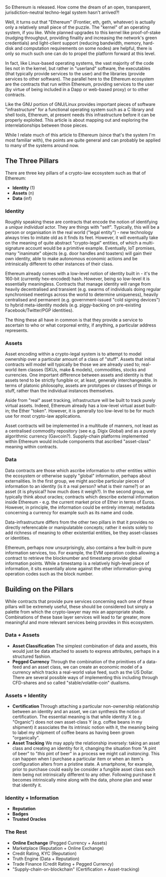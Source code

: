 So Ethereum is released. How come the dream of an open, transparent, jurisdiction-neutral techno-legal system hasn't arrived?!

Well, it turns out that "Ethereum" (Frontier, eth, geth, whatever) is actually only a relatively small piece of the puzzle. The "kernel" of an operating system, if you like. While planned upgrades to this kernel like proof-of-stake (nudging throughput, providing finality and increasing the network's green credentials) and light-client support (reducing bandwidth, memory, hard-disk and computation requirements on some nodes) are helpful, there is only so much such one can do to propel the platform forward at this level.

In fact, like Linux-based operating systems, the vast majority of the code lies not in the kernel, but rather in "userland" software, the executables (that typically provide services to the user) and the libraries (provide services to other software). The parallel here to the Ethereum ecosystem are the contracts that run within Ethereum, providing services to the user (by virtue of being included in a Dapp or web-based proxy) or to other contracts.

Like the GNU portion of GNU/Linux provides important pieces of software "infrastructure" for a functional operating system such as a C library and shell tools, Ethereum, at present needs this infrastructure before it can be properly exploited. This article is about mapping out and exploring the interrelationships between those pieces.

While I relate much of this article to Ethereum (since that's the system I'm most familiar with), the points are quite general and can probably be applied to many of the systems around now.

## The Three Pillars

There are three key pillars of a crypto-law ecosystem such as that of Ethereum:

- **Identity** (1) 
- **Assets** (n)
- **Data** (inf)

### Identity

Roughly speaking these are contracts that encode the notion of identifying a *unique individual* actor. They are things with "self". Typically, this will be a person or organisation in the real world ("legal entity") - new technology always tries to imitate old as it finds its feet. However, it will eventually take on the meaning of quite abstract "crypto-legal" entities, of which a multi-signature account would be a primitive example. Eventually, IoT promises, many "inanimate" objects (e.g. door handles and toasters) will gain their own identity, able to make autonomous economic actions and be intrinsically different to other instances of their class.

Ethereum already comes with a low-level notion of identity built in - it's the 160-bit (currently hex-encoded) hash. However, being so low-level it is essentially meaningless. Contracts that manage identity will range from heavily decentralised and transient (e.g. swarms of individuals doing regular synchronised meetings across the world to determine uniqueness), heavily centralised and permanent (e.g. government-issued "cold signing devices") to hybrid meta-identity models (e.g. piggy-backing on pre-existing Facebook/Twitter/PGP identities).

The thing these all have in common is that they provide a service to ascertain to who or what corporeal entity, if anything, a particular address represents.

### Assets

Asset encoding within a crypto-legal system is to attempt to model ownership over a particular amount of a class of "stuff". Assets that initial contracts will model will typically be those we are already used to; real-world item classes (SKUs, make & models), commodities, stocks and currencies. One important difference between assets and identity is that assets tend to be strictly fungible or, at least, generally interchangeable. In terms of platonic philosophy, assets are prototypes or classes of things or stuff, rather than the individual instances themselves.

Aside from "real" asset tracking, infrastructure will be built to track purely virtual assets. Indeed, Ethereum already has a low-level virtual asset built-in; the Ether "token". However, it is generally too low-level to be for much use for most crypto-law applications.

Asset contracts will be implemented in a multitude of manners, not least as a centralised commodity repository (see e.g. Digix Global) and as a purely algorithmic currency (Gavcoin?). Supply-chain platforms implemented within Ethereum would include components that ascribed "asset-class" meaning within contracts.

### Data

Data contracts are those which ascribe information to other entities within the ecosystem or otherwise supply "global" information, perhaps about externalities. In the first group, we might ascribe particular pieces of information to an identity (is it a real person? what is their name?) or an asset (it is physical? how much does it weigh?). In the second group, we typically think about oracles; contracts which describe external information inside Ethereum - e.g. the current market price of Ether in terms of Euros. However, in principle, the information could be entirely internal; metadata concerning a currency for example such as its name and code.

Data-infrastructure differs from the other two pillars in that it provides no directly referencable or manipulatable concepts; rather it exists solely to add richness of meaning to other existential entities, be they asset-classes or identities.

Ethereum, perhaps now unsurprisingly, also contains a few built-in pure information services, too. For example, the EVM operation codes allowing a contract to retrieve the blocknumber and timestamp provide global information points. While a timestamp is a relatively high-level piece of information, it sits essentially alone against the other information-giving operation codes such as the block number.

## Building on the Pillars

While contracts that provide pure services concerning each one of these pillars will be extremely useful, these should be considered but simply a palette from which the crypto-lawyer may mix an appropriate shade. Combinations of these base layer services will lead to far greater, more meaningful and more relevant services being provides in this ecosystem.

### Data + Assets
- **Asset Classification** The simplest combination of data and assets, this would just be data attached to assets to express attributes, perhaps in a structured fashion.
- **Pegged Currency** Through the combination of the primitives of a data-feed and an asset class, we can create an economic model of a currency which tracks a real-world value feed, such as the US Dollar. There are several possible ways of implementing this including through CFD-shares and so called "stable/volatile-coin" dualisms.

### Assets + Identity
- **Certification** Through attaching a particular non-ownership relationship between an identity and an asset, we can synthesis the notion of certification. The essential meaning is that while identity X (e.g. "Organic") does not own asset-class Y (e.g. coffee beans in my shipment) it associates the its intrinsic notion with it, the meaning being to label my shipment of coffee beans as having been grown "organically".
- **Asset Tracking** We may apply the relationship inversely: taking an asset class and creating an identity for it, changing the situation from "A pint of beer" to "*this* pint of beer" in a process we might call *instancing*. This can happen when I purchase a particular item or when an item's configuration alters from a pristine state. A smartphone, for example, prior to purchase could easily be consider a fungible asset class each item being not intrinsically different to any other. Following purchase it becomes intrinsically mine along with the data, phone plan and wear that identify it.

### Identity + Information
- **Reputation** 
- **Badges**
- **Trusted Oracles**

### The Rest
- **Online Exchange** (Pegged Currency + Assets)
- Marketplace (Reputation + Online Exchange)
- Credit Rating, KYC (Reputation)
- Truth Engine (Data + Reputation)
- Trade Finance (Credit Rating + Pegged Currency)
- "Supply-chain-on-blockchain" (Certification + Asset-tracking)
